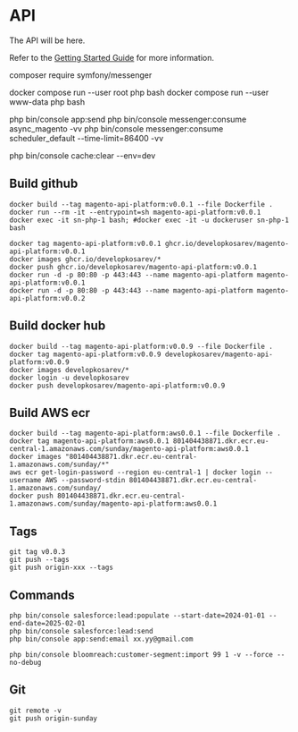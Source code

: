 # API

The API will be here.

Refer to the [Getting Started Guide](https://api-platform.com/docs/distribution) for more information.

composer require symfony/messenger

docker compose run --user root php bash
docker compose run --user www-data php bash

php bin/console app:send
php bin/console messenger:consume async_magento -vv
php bin/console messenger:consume scheduler_default --time-limit=86400 -vv

php bin/console cache:clear --env=dev

## Build github
```
docker build --tag magento-api-platform:v0.0.1 --file Dockerfile .
docker run --rm -it --entrypoint=sh magento-api-platform:v0.0.1
docker exec -it sn-php-1 bash; #docker exec -it -u dockeruser sn-php-1 bash

docker tag magento-api-platform:v0.0.1 ghcr.io/developkosarev/magento-api-platform:v0.0.1
docker images ghcr.io/developkosarev/*
docker push ghcr.io/developkosarev/magento-api-platform:v0.0.1
docker run -d -p 80:80 -p 443:443 --name magento-api-platform magento-api-platform:v0.0.1
docker run -d -p 80:80 -p 443:443 --name magento-api-platform magento-api-platform:v0.0.2
```

## Build docker hub
```
docker build --tag magento-api-platform:v0.0.9 --file Dockerfile .
docker tag magento-api-platform:v0.0.9 developkosarev/magento-api-platform:v0.0.9
docker images developkosarev/*
docker login -u developkosarev
docker push developkosarev/magento-api-platform:v0.0.9 
```

## Build AWS ecr
```
docker build --tag magento-api-platform:aws0.0.1 --file Dockerfile .
docker tag magento-api-platform:aws0.0.1 801404438871.dkr.ecr.eu-central-1.amazonaws.com/sunday/magento-api-platform:aws0.0.1
docker images "801404438871.dkr.ecr.eu-central-1.amazonaws.com/sunday/*"
aws ecr get-login-password --region eu-central-1 | docker login --username AWS --password-stdin 801404438871.dkr.ecr.eu-central-1.amazonaws.com/sunday/
docker push 801404438871.dkr.ecr.eu-central-1.amazonaws.com/sunday/magento-api-platform:aws0.0.1
```

## Tags
```
git tag v0.0.3
git push --tags
git push origin-xxx --tags
```

## Commands
```
php bin/console salesforce:lead:populate --start-date=2024-01-01 --end-date=2025-02-01
php bin/console salesforce:lead:send
php bin/console app:send:email xx.yy@gmail.com

php bin/console bloomreach:customer-segment:import 99 1 -v --force --no-debug
```

## Git
```
git remote -v
git push origin-sunday
```

